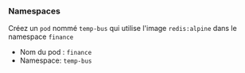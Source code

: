 
### Namespaces

Créez un `pod` nommé `temp-bus` qui utilise l'image `redis:alpine` dans le namespace `finance`

- Nom du pod : `finance`   
- Namespace: `temp-bus` 
   
